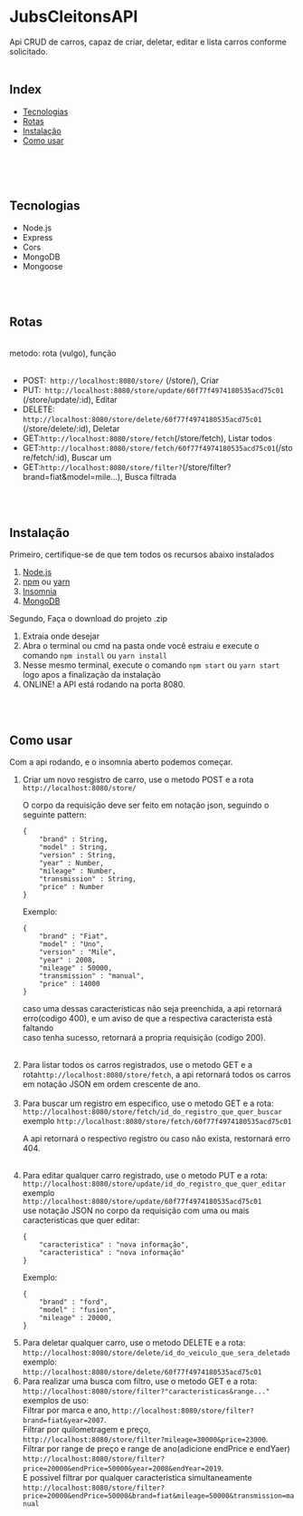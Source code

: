 # JubsCleitonsAPI
Api CRUD de carros, capaz de criar, deletar, editar e lista carros conforme solicitado.
<br>
<br>
<h2>Index</h2>
<ul>
<li><a href="#Tecnologias">Tecnologias</a></li>
<li><a href="#Rotas">Rotas</a></li>
<li><a href="#instalação">Instalação</a></li>
<li><a href="#Como-usar">Como usar</a></li>
</ul>

<br><br><br>

## Tecnologias

<ul>
<li>Node.js</li>
<li>Express</li>
<li>Cors</li>
<li>MongoDB</li>
<li>Mongoose</li>
</ul>
<br><br>


## Rotas 
<br>metodo: rota (vulgo), função<br><br>
<ul>
<li>POST:<code> http://localhost:8080/store/</code> (/store/), Criar</li>
<li>PUT:<code> http://localhost:8080/store/update/60f77f4974180535acd75c01</code> (/store/update/:id), Editar</li>
<li>DELETE: <code>http://localhost:8080/store/delete/60f77f4974180535acd75c01</code> (/store/delete/:id), Deletar</li>
<li>GET:<code>http://localhost:8080/store/fetch</code>(/store/fetch), Listar todos</li>
<li>GET:<code>http://localhost:8080/store/fetch/60f77f4974180535acd75c01</code>(/store/fetch/:id), Buscar um</li>
<li>GET:<code>http://localhost:8080/store/filter?</code>(/store/filter?brand=fiat&model=mile...), Busca filtrada</li>
</ul>
<br>
<br>

## Instalação
<p>Primeiro, certifique-se de que tem todos os recursos abaixo instalados</p>
<ol>
<li><a href="https://nodejs.org/en/">Node.js </a></li>
<li><a href="https://docs.npmjs.com/cli/v7/commands/npm-install">npm</a> ou <a href="https://yarnpkg.com/getting-started/install">yarn</a></li>
<li><a href="https://insomnia.rest/download">Insomnia</a></li>
<li><a href="https://www.mongodb.com/try/download/community">MongoDB</a></li>
</ol>
<p>Segundo, Faça o download do projeto .zip</p>
<ol>
<li>Extraia onde desejar</li>
<li>Abra o terminal ou cmd na pasta onde você estraiu e execute o comando <code>npm install</code> ou <code>yarn install</code></li>
<li>Nesse mesmo terminal, execute o comando <code>npm start</code> ou <code>yarn start</code> logo apos a finalização da instalação</li>
<li>ONLINE! a API está rodando na porta 8080.</li>
</ol>
<br>
<br>

## Como usar
<p>Com a api rodando, e o insomnia aberto podemos começar.</p>
<ol>
<li>Criar um novo resgistro de carro, use o metodo POST e a rota<code> http://localhost:8080/store/</code><p>O corpo da requisição deve ser feito em notação json, seguindo o seguinte pattern:</p> 

```
{
	"brand" : String,
	"model" : String,
	"version" : String,
	"year" : Number,
	"mileage" : Number,
	"transmission" : String,
	"price" : Number
}
```
	
	
Exemplo:

```
{
	"brand" : "Fiat",
	"model" : "Uno",
	"version" : "Mile",
	"year" : 2008,
	"mileage" : 50000,
	"transmission" : "manual",
	"price" : 14000
}
```

caso uma dessas caracteristicas não seja preenchida, a api retornará erro(codigo 400), e um aviso de que a respectiva caracterista está faltando<br>
caso tenha sucesso, retornará a propria requisição (codigo 200).
</li><br>
<li>Para listar todos os carros registrados, use o metodo GET e a rota<code>http://localhost:8080/store/fetch</code>, a api retornará todos os carros em notação JSON em ordem crescente de ano.
</li><br>
<li>Para buscar um registro em especifico, use o metodo GET e a rota:<br> <code>http://localhost:8080/store/fetch/id_do_registro_que_quer_buscar</code> <br>exemplo <code>http://localhost:8080/store/fetch/60f77f4974180535acd75c01</code>
<p>A api retornará o respectivo registro ou caso não exista, restornará erro 404.</p>
</li><br>
<li>Para editar qualquer carro registrado, use o metodo PUT e a rota:<br> <code>http://localhost:8080/store/update/id_do_registro_que_quer_editar</code> <br>exemplo <code>http://localhost:8080/store/update/60f77f4974180535acd75c01</code><br>
use notação JSON no corpo da requisição com uma ou mais caracteristicas que quer editar:
	
```
{
	"caracteristica" : "nova informação",
	"caracteristica" : "nova informação"
}
```

Exemplo:
	
```
{
  	"brand" : "ford",
	"model" : "fusion",
 	"mileage" : 20000,
}
```
	
</li>
<li>Para deletar qualquer carro, use o metodo DELETE e a rota:<br> <code>http://localhost:8080/store/delete/id_do_veiculo_que_sera_deletado</code> exemplo: <code>http://localhost:8080/store/delete/60f77f4974180535acd75c01</code>
</li>
<li>Para realizar uma busca com filtro, use o metodo GET e a rota: <code>http://localhost:8080/store/filter?"caracteristicas&range..."</code><br>
exemplos de uso:<br> Filtrar por marca e ano, <code>http://localhost:8080/store/filter?brand=fiat&year=2007</code>.<br>
Filtrar por quilometragem e preço, <code>http://localhost:8080/store/filter?mileage=30000&price=23000</code>.<br>
Filtrar por range de preço e range de ano(adicione endPrice e endYaer)<br> <code>http://localhost:8080/store/filter?price=20000&endPrice=50000&year=2008&endYear=2019</code>.<br>
E possivel filtrar por qualquer caracteristica simultaneamente<br> <code>http://localhost:8080/store/filter?price=20000&endPrice=50000&brand=fiat&mileage=50000&transmission=manual</code>

</li>
</ol>


